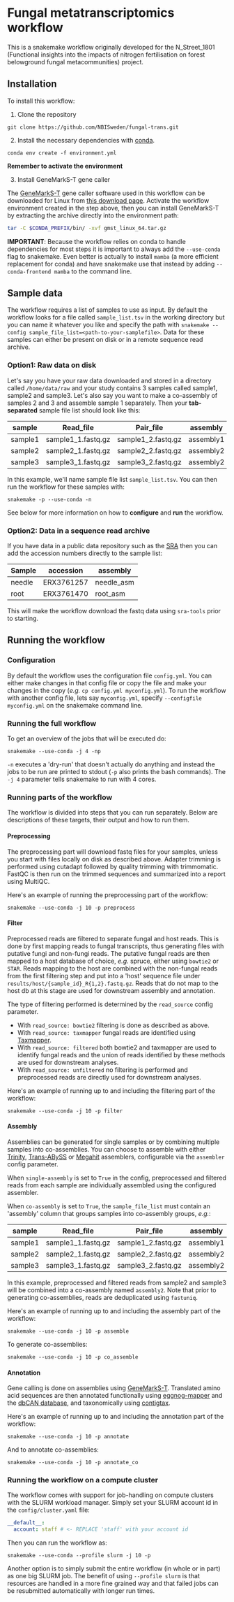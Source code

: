 # Fungal metatranscriptomics workflow

This is a snakemake workflow originally developed for the N_Street_1801 (Functional 
insights into the impacts of nitrogen fertilisation on forest belowground
 fungal metacommunities) project.

## Installation
To install this workflow:

1. Clone the repository

```
git clone https://github.com/NBISweden/fungal-trans.git
```

2. Install the necessary dependencies with [conda](https://docs.conda.io/en/latest/miniconda.html).

```
conda env create -f environment.yml
```

**Remember to activate the environment**

3. Install GeneMarkS-T gene caller

The [GeneMarkS-T](http://exon.gatech.edu/GeneMark/) gene caller software used in this workflow can be 
downloaded for Linux from [this download page](http://topaz.gatech.edu/GeneMark/license_download.cgi).
Activate the workflow environment created in the step above, then you can install 
GeneMarkS-T by extracting the archive directly into the environment path:

```bash
tar -C $CONDA_PREFIX/bin/ -xvf gmst_linux_64.tar.gz
```

**IMPORTANT**: Because the workflow relies on conda to handle dependencies for
most steps it is important to always add the `--use-conda` flag to snakemake. 
Even better is actually to install `mamba` (a more efficient replacement for
conda) and have snakemake use that instead by adding `--conda-frontend mamba`
to the command line.

## Sample data
The workflow requires a list of samples to use as input. By default the 
workflow looks for a file called `sample_list.tsv` in the working directory
 but you can name it whatever you like and specify the path with 
 `snakemake --config sample_file_list=<path-to-your-samplefile>`. Data for these
samples can either be present on disk or in a remote sequence read archive.

### Option1: Raw data on disk
Let's say you have your raw data downloaded and stored in a directory
called `/home/data/raw` and your study contains 3 samples called 
sample1, sample2 and sample3. Let's also say you want to make a co-assembly
of samples 2 and 3 and assemble sample 1 separately. Then your **tab-separated**
 sample file list should look like this:  

| sample | Read_file | Pair_file | assembly |
|--------|-----------|-----------|----------|
|sample1|sample1_1.fastq.gz|sample1_2.fastq.gz|assembly1|
|sample2|sample2_1.fastq.gz|sample2_2.fastq.gz|assembly2|
|sample3|sample3_1.fastq.gz|sample3_2.fastq.gz|assembly2|

In this example, we'll name sample file list `sample_list.tsv`. You can
then run the workflow for these samples with:
```
snakemake -p --use-conda -n
```

See below for more information on how to **configure** and **run** the
workflow.

### Option2: Data in a sequence read archive

If you have data in a public data repository such as the [SRA](https://www.ncbi.nlm.nih.gov/sra)
then you can add the accession numbers directly to the sample list:

| Sample  |  accession  | assembly  |
| ------- | ----------- | --------- |
| needle | ERX3761257  | needle_asm |
| root | ERX3761470  | root_asm |

This will make the workflow download the fastq data using `sra-tools` prior
to starting.

## Running the workflow

### Configuration
By default the workflow uses the configuration file `config.yml`.
You can either make changes in that config file or copy the file and make
your changes in the copy (_e.g._ `cp config.yml myconfig.yml`). To run the 
workflow with another config file, lets say `myconfig.yml`, specify 
`--configfile myconfig.yml` on the snakemake command line.

### Running the full workflow
To get an overview of the jobs that will be executed do:
```
snakemake --use-conda -j 4 -np
```
`-n` executes a 'dry-run' that doesn't actually do anything and instead
the jobs to be run are printed to stdout (`-p` also prints the bash commands). 
The `-j 4` parameter tells snakemake to run with 4 cores.

### Running parts of the workflow
The workflow is divided into steps that you can run separately. Below
are descriptions of these targets, their output and how to run them.

#### Preprocessing

The preprocessing part will download fastq files for your samples, unless you
start with files locally on disk as described above. Adapter trimming is 
performed using cutadapt followed by quality trimming with trimmomatic. FastQC
is then run on the trimmed sequences and summarized into a report using MultiQC.

Here's an example of running the preprocessing part of the workflow: 
```
snakemake --use-conda -j 10 -p preprocess
```

#### Filter

Preprocessed reads are filtered to separate fungal and host reads. This is done
by first mapping reads to fungal transcripts, thus generating files with 
putative fungi and non-fungi reads. The putative fungal reads are then mapped
to a host database of choice, _e.g._ spruce, either using `bowtie2` or `STAR`. 
Reads mapping to the host are combined with the non-fungal reads from the first
filtering step and put into a 'host' sequence file under 
`results/host/{sample_id}_R{1,2}.fastq.gz`. Reads that do not map to the host db
at this stage are used for downstream assembly and annotation.

The type of filtering performed is determined by the `read_source` config parameter.

- With `read_source: bowtie2` filtering is done as described as above.
- With `read_source: taxmapper` fungal reads are identified using [Taxmapper](https://bitbucket.org/dbeisser/taxmapper/src/master/).
- With `read_source: filtered` both bowtie2 and taxmapper are used to identify 
fungal reads and the union of reads identified by these methods are used for 
downstream analyses.
- With `read_source: unfiltered` no filtering is performed and preprocessed reads 
  are directly used for downstream analyses.

Here's an example of running up to and including the filtering part of the workflow: 
```
snakemake --use-conda -j 10 -p filter
```

#### Assembly

Assemblies can be generated for single samples or by combining multiple samples
into co-assemblies. You can choose to assemble with either [Trinity](https://github.com/trinityrnaseq/trinityrnaseq),
[Trans-ABySS](https://github.com/bcgsc/transabyss) or [Megahit](https://github.com/voutcn/megahit)
assemblers, configurable via the `assembler` config parameter. 

When `single-assembly` is set to `True` in the config, preprocessed and filtered 
reads from each sample are individually assembled using the configured assembler.

When `co-assembly` is set to `True`, the `sample_file_list` must contain an 
'assembly' column that groups samples into co-assembly groups, _e.g._:

| sample | Read_file | Pair_file | assembly |
|--------|-----------|-----------|----------|
|sample1|sample1_1.fastq.gz|sample1_2.fastq.gz|assembly1|
|sample2|sample2_1.fastq.gz|sample2_2.fastq.gz|assembly2|
|sample3|sample3_1.fastq.gz|sample3_2.fastq.gz|assembly2|

In this example, preprocessed and filtered reads from sample2 and sample3 will be
combined into a co-assembly named `assembly2`. Note that prior to generating 
co-assemblies, reads are deduplicated using `fastuniq`.
 
Here's an example of running up to and including the assembly part of the workflow: 
```
snakemake --use-conda -j 10 -p assemble
```

To generate co-assemblies:

```
snakemake --use-conda -j 10 -p co_assemble
```

#### Annotation

Gene calling is done on assemblies using [GeneMarkS-T](http://topaz.gatech.edu/GeneMark/license_download.cgi).
Translated amino acid sequences are then annotated functionally using [eggnog-mapper](https://github.com/eggnogdb/eggnog-mapper) and 
the [dbCAN database](https://bcb.unl.edu/dbCAN/), and taxonomically using 
[contigtax](https://github.com/NBISweden/contigtax).

Here's an example of running up to and including the annotation part of the workflow: 
```
snakemake --use-conda -j 10 -p annotate
```

And to annotate co-assemblies:

```
snakemake --use-conda -j 10 -p annotate_co
```

### Running the workflow on a compute cluster

The workflow comes with support for job-handling on compute clusters with the
SLURM workload manager. Simply set your SLURM account id in the `config/cluster.yaml`
file:

````yaml
__default__:
  account: staff # <- REPLACE 'staff' with your account id
````

Then you can run the workflow as:

```
snakemake --use-conda --profile slurm -j 10 -p
```

Another option is to simply submit the entire workflow (in whole or in part) as
one big SLURM job. The benefit of using `--profile slurm` is that resources are
handled in a more fine grained way and that failed jobs can be resubmitted 
automatically with longer run times.